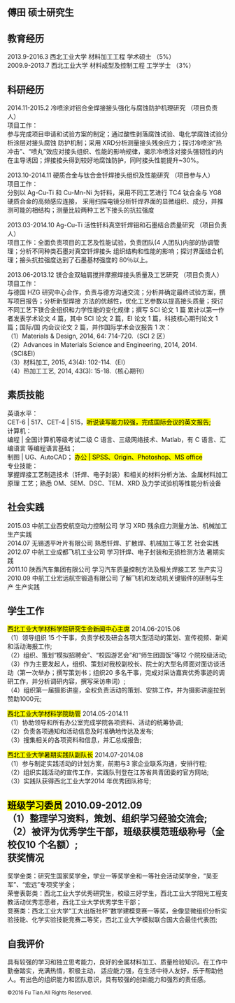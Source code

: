 傅田 硕士研究生
-------------------

教育经历
----------
2013.9-2016.3 西北工业大学 材料加工工程 学术硕士 （5%）</mark> <br>
2009.9-2013.7 西北工业大学 材料成型及控制工程 工学学士 （3%）</mark>

科研经历
-------------------------
2014.11-2015.2 冷喷涂对铝合金焊接接头强化与腐蚀防护机理研究 （项目负责人）<br>
项目工作：<br>参与完成项目申请和试验方案的制定；通过酸性剥落腐蚀试验、电化学腐蚀试验分析涂层对接头腐蚀 防护机制；采用 XRD分析测量接头残余应力；探讨冷喷涂“热冲击”、“喷丸”效应对接头组织、性能的影响规律，揭示冷喷涂对接头强韧性的内在主导诱因；焊接接头得到较好地腐蚀防护，同时接头性能提升~30%。

2013.10-2014.11 硬质合金与钛合金钎焊接头组织及性能研究 （项目参与人）<br>
项目工作：<br>分别以 Ag-Cu-Ti 和 Cu-Mn-Ni 为钎料，采用不同工艺进行 TC4 钛合金与 YG8 硬质合金的高频感应连接， 采用扫描电镜分析钎焊界面的显微组织、成分，并推测可能的相结构；测量比较两种工艺下接头的抗拉强度 

2013.03-2014.10 Ag-Cu-Ti 活性钎料真空钎焊钼和石墨结合质量研究   （项目负责人）<br>
项目工作：全面负责项目的工艺及性能试验，负责团队(4 人团队)内部的协调管理；分析不同种类石墨对真空钎焊接头 组织结构和性能的影响；探讨界面结合机理；接头抗拉强度达到了石墨基材强度的 80％以上。

2013.06-2013.12 镁合金双轴肩搅拌摩擦焊接头质量及工艺研究 （项目负责人）<br>
项目工作：<br>与德国 HZG 研究中心合作，负责与德方沟通交流；分析并确定最终试验方案，撰写项目报告；分析新型焊接 方法的优越性，优化工艺参数以提高接头质量；探讨不同工艺下镁合金组织和力学性能的变化规律；撰写 SCI 论文 1 篇  累计以第一作者发表学术论文 4 篇，其中 SCI 论文 2 篇，EI 论文 1 篇，科技核心期刊论文 1 篇；国际/国 内会议论文 2 篇，并作国际学术会议报告 1 次：<br>
（1）Materials & Design, 2014, 64: 714-720.（SCI 2 区）<br> 
（2）Advances in Materials Science and Engineering, 2014, 2014.（SCI&EI）<br>
（3）材料加工, 2015, 43(4): 102-114.（EI）<br>
（4）热加工工艺, 2014, 43(3): 15-18.（核心期刊）<br>  

素质技能
-------------------------
英语水平：<br>
CET-6 | 517、CET-4 | 515，<mark>听说读写能力较强，完成国际会议的英文报告;</mark> <br>
计算机：<br>
编程 | 全国计算机等级考试二级 C 语言、三级网络技术、Matlab，有 C 语言、汇编语言 等编程语言基础；<br>
制图 | UG、AutoCAD；
<mark>办公 | SPSS、Origin、Photoshop、MS office</mark> <br>
专业技能：<br>
掌握焊接工艺制造技术（钎焊、电子封装）和相关的材料分析方法、金属材料加工原理 工艺；熟悉 OM、SEM、DSC、TEM、XRD 及力学试验机等性能分析设备


社会实践
-------------------------
2015.03  中航工业西安航空动力控制公司  学习 XRD 残余应力测量方法、机械加工     生产实践<br>
2014.07  无锡透平叶片有限公司          熟悉钎焊、扩散焊、机械加工等工艺        社会实践<br>
2012.07  中航工业成都飞机工业公司      学习钎焊、电子封装和无损检测方法        暑期实践<br>
2011.10  陕西汽车集团有限公司          学习汽车质量控制方法及相关焊接工艺      生产实习<br>
2010.09  中航工业宏远航空锻造有限公司  了解飞机和发动机关键锻件的研制与生产    生产实践<br>

学生工作
-------------------------
<mark>西北工业大学材料学院研究生会新闻中心主席</mark>                      2014.06-2015.06<br>
（1）领导组织 15 个干事，负责学校及研会各项大型活动的策划、宣传视频、新闻和活动海报工作;<br> 
（2）组织、策划“模拟招聘会”、“校园游艺会”和“师生团圆饭”等12 个院校级活动;<br>
（3）作为主要发起人，组织、策划对我校副校长、院士的大型名师面对面访谈活动（第一次举办；撰写策划书；组织20
多名干事，完成对采访嘉宾优秀事迹的调研工作，并分析调研内容，撰写采访串词）;<br>
（4）组织第一届摄影讲座，全权负责活动的策划、安排工作，并为摄影讲座拉到赞助1000元;<br>

<mark>西北工业大学材料学院助管</mark>                              2014.05-2014.11<br>
（1）协助领导和所有办公室完成学院各项资料、活动的统筹协调;<br>
（2）负责各项通知和活动信息及时准确地传达及发布;<br>
（3）搜集相关的各项资料和信息，并汇总成报告;<br>

<mark>西北工业大学暑期实践队副队长</mark>                            2014.07-2014.08<br>
（1）参与制定实践活动的计划方案，前期与3 家企业联系沟通，安排行程;<br>
（2）组织实践活动的宣传工作，实践队刊登在江苏省共青团委的官方网站;<br>
（3）实践队获得西北工业大学2014 年优秀团队称号;<br>

<mark>班级学习委员</mark>                                            2010.09-2012.09<br>
（1）整理学习资料，策划、组织学习经验交流会;<br>
（2）被评为优秀学生干部，班级获模范班级称号（全校仅10 个名额）;<br>
获奖情况
-------------------------
奖学金类：研究生国家奖学金，学业一等奖学金和一等社会活动奖学金，“吴亚军”、“宏远”专项奖学金；<br>
荣誉表彰类：西北工业大学优秀研究生，校级三好学生，西北工业大学阳光工程支教活动优秀志愿者，西北工业大学优秀学生干部；<br>
竞赛类：西北工业大学“工大出版社杯”数学建模竞赛一等奖，金像显微组织分析实验技能、化学实验技能竞赛二等奖，西北工业大学模拟联合国大会最佳代表团;<br>

自我评价
-------------------------
具有较强的学习和独立思考能力，良好的金属材料加工、质量检验知识。在工作中勤奋踏实，充满热情，积极主动，
适应能力强，在生活中待人友好，乐于帮助他人。有出色的组织能力和团队意识，具有较强的创新能力和强烈的责任感。


<small>&copy;2016 Fu Tian.All Rights Reserved.</small> 

